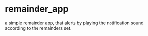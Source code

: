 # remainder_app

a simple remainder app, that alerts by playing the notification sound according to the remainders set.

